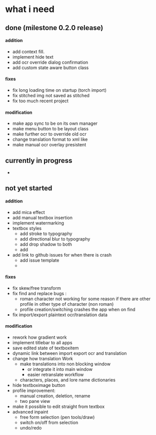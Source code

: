 # what i need

## done (milestone 0.2.0 release)

  #### addition
  - add context fill.
  - implement hide text
  - add ocr override dialog confirmation
  - add custom state aware button class

  #### fixes
  - fix long loading time on startup (torch import)
  - fix stitched img not saved as stitched
  - fix too much recent project

  #### modification
  - make app sync to be on its own manager
  - make menu button to be layout class
  - make further ocr to override old ocr
  - change translation format to xml like
  - make manual ocr overlay presistent

## currently in progress
  - 

## not yet started

  #### addition
  - add mica effect
  - add manual textbox insertion
  - implement watermarking
  - textbox styles
    - add stroke to typography
    - add directional blur to typography
    - add drop shadow to both
    - add 
  - add link to github issues for when there is crash
    - add issue template
    - 

  #### fixes
  - fix skew/free transform
  - fix find and replace bugs :
    - roman character not working for some reason if there are other profile in other type of character (non roman)
    - profile creation/switching crashes the app when on find
  - fix import/export plaintext ocr/translation data

  #### modification
  - rework how gradient work
  - implement titlebar to all apps
  - save edited state of textboxitem
  - dynamic link between import export ocr and translation
  - change how translation Work
    - make translations into non blocking window
      - or integrate it into main window
      - easier retranslate workflow
    - characters, places, and lore name dictionaries
  - hide textboximage button
  - profile improvement:
      - manual creation, deletion, rename
      - two pane view
  - make it possible to edit straight from textbox
  - advanced inpaint
    - free form selection (pen tools/draw)
    - switch on/off from selection
    - undo/redo